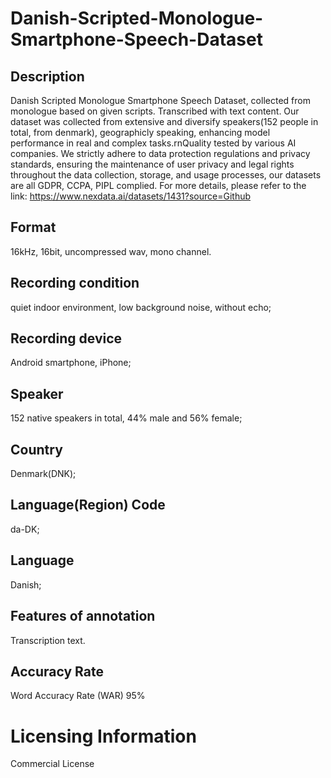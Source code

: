 # Danish-Scripted-Monologue-Smartphone-Speech-Dataset

## Description
Danish Scripted Monologue Smartphone Speech Dataset, collected from monologue based on given scripts. Transcribed with text content. Our dataset was collected from extensive and diversify speakers(152 people in total, from denmark), geographicly speaking, enhancing model performance in real and complex tasks.rnQuality tested by various AI companies. We strictly adhere to data protection regulations and privacy standards, ensuring the maintenance of user privacy and legal rights throughout the data collection, storage, and usage processes, our datasets are all GDPR, CCPA, PIPL complied.
For more details, please refer to the link: https://www.nexdata.ai/datasets/1431?source=Github


## Format
16kHz, 16bit, uncompressed wav, mono channel.
## Recording condition
quiet indoor environment, low background noise, without echo;
## Recording device
Android smartphone, iPhone;
## Speaker
152 native speakers in total, 44% male and 56% female;
## Country
Denmark(DNK);
## Language(Region) Code
da-DK;
## Language
Danish;
## Features of annotation
Transcription text.
## Accuracy Rate
Word Accuracy Rate (WAR) 95%

# Licensing Information
Commercial License
